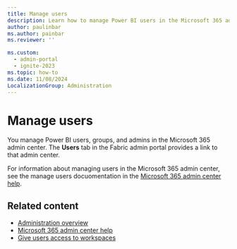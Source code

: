```yaml
---
title: Manage users
description: Learn how to manage Power BI users in the Microsoft 365 admin center by accessing the Users tab in the Fabric Admin portal.
author: paulinbar
ms.author: painbar
ms.reviewer: ''

ms.custom:
  - admin-portal
  - ignite-2023
ms.topic: how-to
ms.date: 11/08/2024
LocalizationGroup: Administration
---
```


# Manage users

You manage Power BI users, groups, and admins in the Microsoft 365 admin center. The **Users** tab in the Fabric admin portal provides a link to that admin center.

For information about managing users in the Microsoft 365 admin center, see the manage users docuomentation in the [Microsoft 365 admin center help](/microsoft-365/admin/).

## Related content

* [Administration overview](admin-overview.md)
* [Microsoft 365 admin center help](/microsoft-365/admin/)
* [Give users access to workspaces](../get-started/give-access-workspaces.md)

